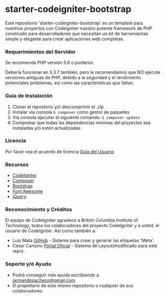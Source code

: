 # starter-codeigniter-bootstrap
Este repositorio 'starter-codeigniter-bootstrap' es un template para
nuestros proyectos con Codeigniter nuestro potente framework de PHP 
construido para desarrolladores que necesitan un kit de herramientas
simple y elegante para crear aplicaciones web completas.

### Requerimientos del Servidor

Se recomienda PHP versión 5.6 o posterior.

Debería funcionar en 5.3.7 también, pero le recomendamos que NO ejecute
versiones antiguas de PHP, debido a la seguridad y el rendimiento potenciales
problemas, así como las características que faltan.

### Guía de Instalación

1. Clonar el repostorio y/ó descomprimir el .zip
2. Instalar vía consola `$ composer` como gestor de paquetes
3. Vía consola ejecutar el siguiente comando: `$ composer update`
4. Comprobar que todas las dependencias mínimas del proyectos sea instaladas y/o estén actualizadas.

### Licencia

Por favor vea el acuerdo de licencia [Guía del Usuario](https://github.com/bcit-ci/CodeIgniter/blob/develop/user_guide_src/source/license.rst)

### Recursos

* [CodeIgniter](https://www.codeigniter.com)
* [Composer](https://getcomposer.org/)
* [Bootstrap](https://getbootstrap.com)
* [Font Awesome](http://fontawesome.io)
* [jQuery](http://jquery.com)

### Reconocimiento y Créditos

El equipo de CodeIgniter agradece a British Columbia Institute of Technology,
todos los colaboradores del proyecto CodeIgniter y a usted, el usuario de CodeIgniter.
Así como también a:

* Luis Mata [GitHub](https://gist.github.com/lalan21j) - Sistema para crear y generar las etiquetas 'Meta'.
* Cesar Cansino [Pórtal Oficial](http://www.cesarcancino.com/) - Sistema de Layout(modificado para este repo).

### Soporte y/ó Ayuda 

* Podrá conseguir más ayuda escribiendo a jarmandopacheco@gmail.com
* El propietario de este mismo repositorio o cualquier de sus colaboradores